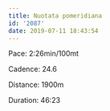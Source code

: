 ```yaml
---
title: Nuotata pomeridiana
id: '2087'
date: 2019-07-11 18:43:54
---
```


Pace: 2:26min/100mt

Cadence: 24.6

Distance: 1900m

Duration: 46:23
